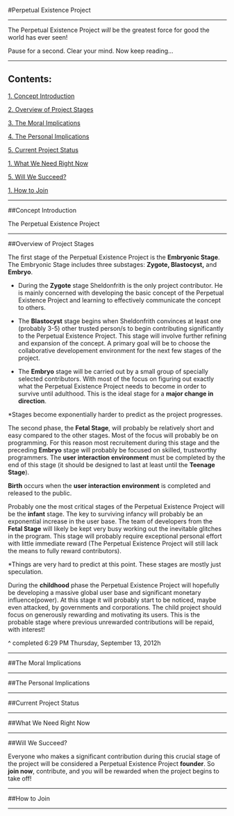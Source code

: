 #Perpetual Existence Project

<!-- For those of you unfamiliar with HTML this is what a comment looks like -->

----------

 The Perpetual Existence Project *will* be the greatest force for good the world has ever seen! 

Pause for a second. Clear your mind. Now keep reading...

----------

## Contents:
<A href="#intro">1. Concept Introduction</A>
 <!--These are "anchors" linking to each chapter-->

<A href="#stages">2. Overview of Project Stages</A>

<A href="#moral">3. The Moral Implications</A>

<A href="#personal">4. The Personal Implications</A>

<A href="#status">5. Current Project Status</A>

<A href="#needs">1. What We Need Right Now</A> 

<A href="#succeed">5. Will We Succeed?</A>

<A href="#join">1. How to Join</A>


----------


##<A name="intro">Concept Introduction</A>
<!-- All section titles look like this because they are also "anchors"--> 
The Perpetual Existence Project


----------

##<A name="stages">Overview of Project Stages</A>  

The first stage of the Perpetual Existence Project is the **Embryonic Stage**. The Embryonic Stage includes three substages: **Zygote, Blastocyst,** and **Embryo**.  
 
* During the **Zygote** stage Sheldonfrith is the only    project contributor. He is mainly concerned with developing the basic concept of the Perpetual Existence Project and learning to effectively communicate the concept to others.

* The **Blastocyst** stage begins when Sheldonfrith convinces at least one (probably 3-5) other trusted person/s to begin contributing significantly to the Perpetual Existence Project. This stage will involve further refining and expansion of the concept. A primary goal will be to choose the collaborative developement environment for the next few stages of the project.

* The **Embryo** stage will be carried out by a small group of specially selected contributors. With most of the focus on figuring out exactly what the Perpetual Existence Project needs to become in order to survive until adulthood. This is the ideal stage for a **major change in direction**.

*Stages become exponentially harder to predict as the project progresses.

The second phase, the **Fetal Stage**, will probably be relatively short and easy compared to the other stages. Most of the focus will probably be on programming. For this reason most recruitement during this stage and the preceding  **Embryo** stage will probably be focused on skilled, trustworthy programmers. The **user interaction environment** must be completed by the end of this stage (it should be designed to last at least until the **Teenage Stage**).  

**Birth** occurs when the **user interaction environment** is completed and released to the public.

Probably one the most critical stages of the Perpetual Existence Project will be the **infant** stage. The key to surviving infancy will probably be an exponential increase in the user base. The team of developers from the **Fetal Stage** will likely be kept very busy working out the inevitable glitches in the program. This stage will probably require exceptional personal effort with little immediate reward (The Perpetual Existence Project will still lack the means to fully reward contributors).

*Things are very hard to predict at this point. These stages are mostly just speculation.

During the **childhood** phase the Perpetual Existence Project will hopefully be developing a massive global user base and significant monetary influence(power). At this stage it will probably start to be noticed, maybe even attacked, by governments and corporations. The child project should focus on generously rewarding and motivating its users. This is the probable stage where previous unrewarded contributions will be repaid, with interest!

^ completed 6:29 PM Thursday, September 13, 2012h

----------
##<A name="moral">The Moral Implications</A>

----------

##<A name="personal">The Personal Implications</A>

----------

##<A name="status">Current Project Status</A>

----------

##<A name="needs">What We Need Right Now</A>

----------

##<A name="succeed">Will We Succeed?</A>

Everyone who makes a significant contribution during this crucial stage of the project will be considered a Perpetual Existence Project **founder**. So **join now**, contribute, and you will be rewarded when the project begins to take off! 

----------

##<A name="join">How to Join</A>


----------

